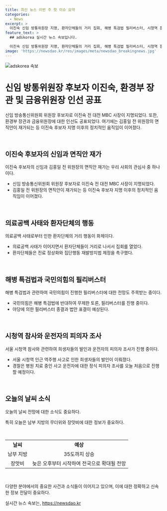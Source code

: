 ```yaml
---
title: 최신 뉴스 이번 주 핫 이슈 요약
categories:
  - News
excerpt: >
  이진숙 신임 방통위원장 지명, 환자단체들의 거리 집회, 해병 특검법 필리버스터, 시청역 참사 희생자 발인, 무더운 오늘의 장맛비 소식. #이진숙 #방통위원장 #의료공백 #해병특검법 #장맛비
feature_text: >
  ## adskorea 실시간 뉴스 속보입니다.

  이진숙 신임 방통위원장 지명, 환자단체들의 거리 집회, 해병 특검법 필리버스터, 시청역 참사 희생자 발인, 무더운 오늘의 장맛비 소식. #이진숙 #방통위원장 #의료공백 #해병특검법 #장맛비
image: 'https://newsdao.kr/res/images/meta/newsdao_breakingnews.jpg'
---
```


<p><img src="https://newsdao.kr/res/images/meta/newsdao_breakingnews.jpg" alt="adskorea 속보" /></p>

<h1 data-ke-size="size26">신임 방통위원장 후보자 이진숙, 환경부 장관 및 금융위원장 인선 공표</h1>

<p>신임 방송통신위원회 위원장 후보자로 이진숙 전 대전 MBC 사장이 지명되었다. 또한, 환경부 장관과 금융위원장에 대한 인선도 공표되었다. 여기에는 김홍일 전 위원장의 면직안이 재가되는 등 이진숙 후보자 지명 이후의 정치적인 움직임이 이어졌다.</p>

<p data-ke-size="size16">&nbsp;</p>

<h2 data-ke-size="size24">이진숙 후보자의 신임과 면직안 재가</h2>

<p>이진숙 후보자의 신임과 김홍일 전 위원장의 면직안 재가는 우리 사회의 관심사 중 하나이다. </p>

<ul>
  <li>신임 방송통신위원회 위원장 후보자로 이진숙 전 대전 MBC 사장이 지명되었다.</li>
  <li>김홍일 전 위원장의 면직안이 재가되는 등 이진숙 후보자 지명 이후의 정치적인 움직임이 이어졌다.</li>
</ul>

<p data-ke-size="size16">&nbsp;</p>

<h2 data-ke-size="size24">의료공백 사태와 환자단체의 행동</h2>

<p>의료공백 사태로부터 인한 환자단체의 거리 행동이 화제이다.</p>

<ul>
  <li>의료공백 사태가 이어지면서 환자단체들이 거리로 나서서 집회를 열었다.</li>
  <li>환자단체들은 진료 정상화와 집단행동 재발방지법 제정을 촉구했다.</li>
</ul>

<p data-ke-size="size16">&nbsp;</p>

<h2 data-ke-size="size24">해병 특검법과 국민의힘의 필리버스터</h2>

<p>해병 특검법과 관련하여 국민의힘이 진행한 필리버스터에 대한 전망도 주목받는 중이다.</p>

<ul>
  <li>국민의힘은 해병 특검법에 반대하여 무제한 토론, 필리버스터를 진행 중이다.</li>
  <li>야당에 의한 필리버스터 종결과 법안 표결이 예상된다.</li>
</ul>

<p data-ke-size="size16">&nbsp;</p>

<h2 data-ke-size="size24">시청역 참사와 운전자의 피의자 조사</h2>

<p>서울 시청역 참사와 관련하여 희생자들의 발인과 운전자의 피의자 조사가 진행 중이다.</p>

<ul>
  <li>서울 시청역 인근 역주행 사고로 인한 희생자들의 발인이 이뤄졌다.</li>
  <li>경찰은 병원 치료 중인 사고 운전자에 대한 정식 피의자 조사를 오늘 처음으로 진행할 예정이다.</li>
</ul>

<p data-ke-size="size16">&nbsp;</p>

<h2 data-ke-size="size24">오늘의 날씨 소식</h2>

<p>오늘의 날씨 전망에 대한 소식도 중요하다.</p>

<p>특히 오늘은 남부 지방의 무더위와 장맛비에 대한 정보가 중요하다.</p>

<p data-ke-size="size16">&nbsp;</p>

<table>
  <tr>
    <td style="text-align: center; height: 17px;"><b>날씨</b></td>
    <td style="text-align: center; height: 17px;"><b>예상</b></td>
  </tr>
  <tr>
    <td style="text-align: center; height: 17px;">남부 지방</td>
    <td style="text-align: center; height: 17px;">35도까지 상승</td>
  </tr>
  <tr>
    <td style="text-align: center; height: 17px;">장맛비</td>
    <td style="text-align: center; height: 17px;">늦은 오후부터 시작하여 전국으로 확대될 전망</td>
  </tr>
</table>

<p data-ke-size="size16">&nbsp;</p>

<p>다양한 분야에서의 중요한 사건과 소식들이 이어지고 있으며, 이에 대한 정확하고 신속한 정보 전달이 중요하다.</p>
실시간 뉴스 속보는, <a href="https://newsdao.kr" rel="dofollow">https://newsdao.kr</a>


